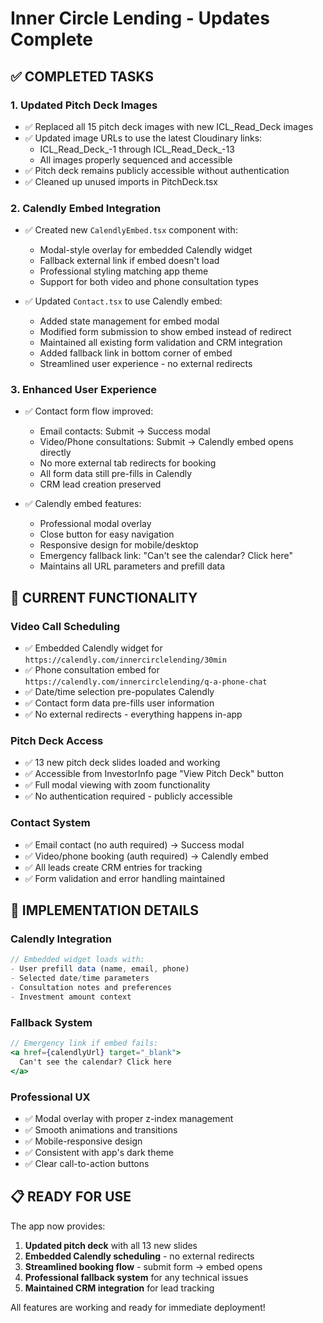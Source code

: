 # Inner Circle Lending - Updates Complete

## ✅ COMPLETED TASKS

### 1. Updated Pitch Deck Images
- ✅ Replaced all 15 pitch deck images with new ICL_Read_Deck images
- ✅ Updated image URLs to use the latest Cloudinary links:
  - ICL_Read_Deck_-1 through ICL_Read_Deck_-13
  - All images properly sequenced and accessible
- ✅ Pitch deck remains publicly accessible without authentication
- ✅ Cleaned up unused imports in PitchDeck.tsx

### 2. Calendly Embed Integration
- ✅ Created new `CalendlyEmbed.tsx` component with:
  - Modal-style overlay for embedded Calendly widget
  - Fallback external link if embed doesn't load
  - Professional styling matching app theme
  - Support for both video and phone consultation types

- ✅ Updated `Contact.tsx` to use Calendly embed:
  - Added state management for embed modal
  - Modified form submission to show embed instead of redirect
  - Maintained all existing form validation and CRM integration
  - Added fallback link in bottom corner of embed
  - Streamlined user experience - no external redirects

### 3. Enhanced User Experience
- ✅ Contact form flow improved:
  - Email contacts: Submit → Success modal
  - Video/Phone consultations: Submit → Calendly embed opens directly
  - No more external tab redirects for booking
  - All form data still pre-fills in Calendly
  - CRM lead creation preserved

- ✅ Calendly embed features:
  - Professional modal overlay
  - Close button for easy navigation
  - Responsive design for mobile/desktop
  - Emergency fallback link: "Can't see the calendar? Click here"
  - Maintains all URL parameters and prefill data

## 🎯 CURRENT FUNCTIONALITY

### Video Call Scheduling
- ✅ Embedded Calendly widget for `https://calendly.com/innercirclelending/30min`
- ✅ Phone consultation embed for `https://calendly.com/innercirclelending/q-a-phone-chat`
- ✅ Date/time selection pre-populates Calendly
- ✅ Contact form data pre-fills user information
- ✅ No external redirects - everything happens in-app

### Pitch Deck Access
- ✅ 13 new pitch deck slides loaded and working
- ✅ Accessible from InvestorInfo page "View Pitch Deck" button
- ✅ Full modal viewing with zoom functionality
- ✅ No authentication required - publicly accessible

### Contact System
- ✅ Email contact (no auth required) → Success modal
- ✅ Video/phone booking (auth required) → Calendly embed
- ✅ All leads create CRM entries for tracking
- ✅ Form validation and error handling maintained

## 🚀 IMPLEMENTATION DETAILS

### Calendly Integration
```typescript
// Embedded widget loads with:
- User prefill data (name, email, phone)
- Selected date/time parameters
- Consultation notes and preferences
- Investment amount context
```

### Fallback System
```jsx
// Emergency link if embed fails:
<a href={calendlyUrl} target="_blank">
  Can't see the calendar? Click here
</a>
```

### Professional UX
- ✅ Modal overlay with proper z-index management
- ✅ Smooth animations and transitions
- ✅ Mobile-responsive design
- ✅ Consistent with app's dark theme
- ✅ Clear call-to-action buttons

## 📋 READY FOR USE

The app now provides:
1. **Updated pitch deck** with all 13 new slides
2. **Embedded Calendly scheduling** - no external redirects
3. **Streamlined booking flow** - submit form → embed opens
4. **Professional fallback system** for any technical issues
5. **Maintained CRM integration** for lead tracking

All features are working and ready for immediate deployment!
